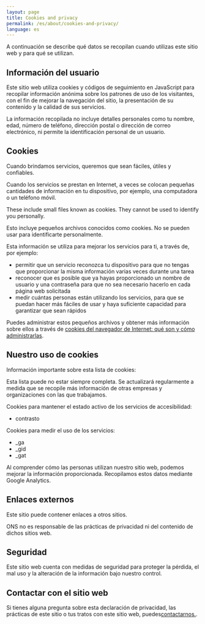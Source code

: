 ```yaml
---
layout: page
title: Cookies and privacy
permalink: /es/about/cookies-and-privacy/
language: es
---
```


A continuación se describe qué datos se recopilan cuando utilizas este sitio web y para qué se utilizan.

## Información del usuario
Este sitio web utiliza cookies y códigos de seguimiento en JavaScript para recopilar información anónima sobre los patrones de uso de los visitantes, con el fin de mejorar la navegación del sitio, la presentación de su contenido y la calidad de sus servicios.

La información recopilada no incluye detalles personales como tu nombre, edad, número de teléfono, dirección postal o dirección de correo electrónico, ni permite la identificación personal de un usuario.

## Cookies
Cuando brindamos servicios, queremos que sean fáciles, útiles y confiables.

Cuando los servicios se prestan en Internet, a veces se colocan pequeñas cantidades de información en tu dispositivo, por ejemplo, una computadora o un teléfono móvil.

These include small files known as cookies. They cannot be used to identify you personally.

Esto incluye pequeños archivos conocidos como cookies. No se pueden usar para identificarte personalmente.

Esta información se utiliza para mejorar los servicios para ti, a través de, por ejemplo:

- permitir que un servicio reconozca tu dispositivo para que no tengas que proporcionar la misma información varias veces durante una tarea
- reconocer que es posible que ya hayas proporcionado un nombre de usuario y una contraseña para que no sea necesario hacerlo en cada página web solicitada
- medir cuántas personas están utilizando los servicios, para que se puedan hacer más fáciles de usar y haya suficiente capacidad para garantizar que sean rápidos

Puedes administrar estos pequeños archivos y obtener más información sobre ellos a través de  [cookies del navegador de Internet: qué son y cómo administrarlas](https://www.aboutcookies.org/).

## Nuestro uso de cookies
Información importante sobre esta lista de cookies:


Esta lista puede no estar siempre completa. Se actualizará regularmente a medida que se recopile más información de otras empresas y organizaciones con las que trabajamos.

Cookies para mantener el estado activo de los servicios de accesibilidad:

- contrasto

Cookies para medir el uso de los servicios:

- _ga
- _gid
- _gat

Al comprender cómo las personas utilizan nuestro sitio web, podemos mejorar la información proporcionada. Recopilamos estos datos mediante Google Analytics.

## Enlaces externos
Este sitio puede contener enlaces a otros sitios.

ONS no es responsable de las prácticas de privacidad ni del contenido de dichos sitios web.

## Seguridad
Este sitio web cuenta con medidas de seguridad para proteger la pérdida, el mal uso y la alteración de la información bajo nuestro control.

## Contactar con el sitio web
Si tienes alguna pregunta sobre esta declaración de privacidad, las prácticas de este sitio o tus tratos con este sitio web, puedes[contactarnos.](mailto:{{site.email_contacts.functional}}).